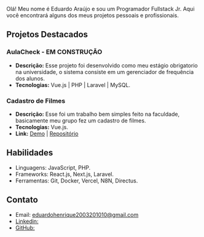 Olá! Meu nome é Eduardo Araújo e sou um Programador Fullstack Jr. Aqui você encontrará alguns dos meus projetos pessoais e profissionais.

## Projetos Destacados

### AulaCheck - EM CONSTRUÇÃO
- **Descrição:** Esse projeto foi desenvolvido como meu estágio obrigatorio na universidade, o sistema consiste em um gerenciador de frequência dos alunos.
- **Tecnologias:** Vue.js | PHP | Laravel | MySQL.

### Cadastro de Filmes
- **Descrição:** Esse foi um trabalho bem simples feito na faculdade, basicamente meu grupo fez um cadastro de filmes.
- **Tecnologias:** Vue.js.
- **Link:** [Demo](https://projectweb-flame.vercel.app) | [Repositório](https://github.com/eduardoHAraujo10/devweb)

## Habilidades

- Linguagens: JavaScript, PHP.
- Frameworks: React.js, Next.js, Laravel.
- Ferramentas: Git, Docker, Vercel, N8N, Directus.

## Contato

- Email: eduardohenrique2003201010@gmail.com
- [Linkedin:](https://linkedin.com/in/eduardo-araújo-000427227)
- [GitHub:](https://github.com/eduardoHAraujo10)
